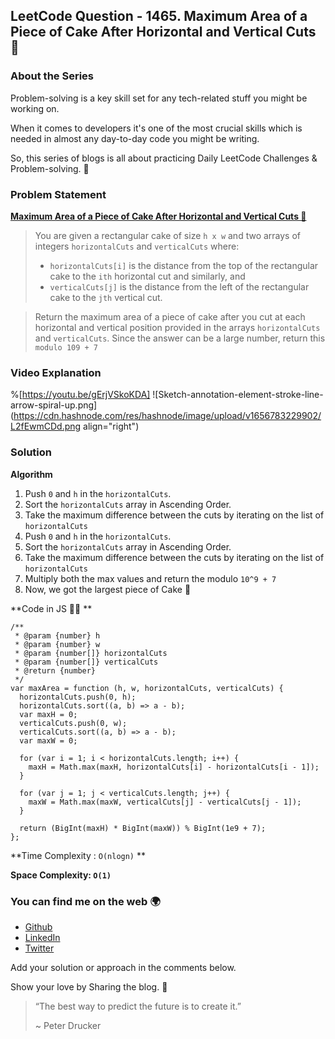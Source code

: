 ## LeetCode Question - 1465. Maximum Area of a Piece of Cake After Horizontal and Vertical Cuts 🍰

### About the Series

Problem-solving is a key skill set for any tech-related stuff you might be working on.

When it comes to developers it's one of the most crucial skills which is needed in almost any day-to-day code you might be writing.

So, this series of blogs is all about practicing Daily LeetCode Challenges & Problem-solving. 🚀

### Problem Statement 

[**Maximum Area of a Piece of Cake After Horizontal and Vertical Cuts 🍰**](https://leetcode.com/problems/maximum-area-of-a-piece-of-cake-after-horizontal-and-vertical-cuts/)

> You are given a rectangular cake of size ``h x w`` and two arrays of integers ``horizontalCuts`` and ``verticalCuts`` where:
> 
> - ``horizontalCuts[i]`` is the distance from the top of the rectangular cake to the ``ith`` horizontal cut and similarly, and
> - ``verticalCuts[j]`` is the distance from the left of the rectangular cake to the ``jth`` vertical cut.

> Return the maximum area of a piece of cake after you cut at each horizontal and vertical position provided in the arrays ``horizontalCuts`` and ``verticalCuts``. Since the answer can be a large number, return this ``modulo 109 + 7``

### Video Explanation

%[https://youtu.be/gErjVSkoKDA]
![Sketch-annotation-element-stroke-line-arrow-spiral-up.png](https://cdn.hashnode.com/res/hashnode/image/upload/v1656783229902/L2fEwmCDd.png align="right")


### Solution

**Algorithm**

1. Push `0` and `h` in the `horizontalCuts`.
2. Sort the `horizontalCuts` array in Ascending Order.
3. Take the maximum difference between the cuts by iterating on the list of `horizontalCuts`
4. Push `0` and `h` in the `horizontalCuts`.
5. Sort the `horizontalCuts` array in Ascending Order.
6. Take the maximum difference between the cuts by iterating on the list of `horizontalCuts`
7. Multiply both the max values and return the modulo `10^9 + 7`
8. Now, we got the largest piece of Cake 🍰 

**Code in JS 🧑‍💻 **

```
/**
 * @param {number} h
 * @param {number} w
 * @param {number[]} horizontalCuts
 * @param {number[]} verticalCuts
 * @return {number}
 */
var maxArea = function (h, w, horizontalCuts, verticalCuts) {
  horizontalCuts.push(0, h);
  horizontalCuts.sort((a, b) => a - b);
  var maxH = 0;
  verticalCuts.push(0, w);
  verticalCuts.sort((a, b) => a - b);
  var maxW = 0;

  for (var i = 1; i < horizontalCuts.length; i++) {
    maxH = Math.max(maxH, horizontalCuts[i] - horizontalCuts[i - 1]);
  }

  for (var j = 1; j < verticalCuts.length; j++) {
    maxW = Math.max(maxW, verticalCuts[j] - verticalCuts[j - 1]);
  }

  return (BigInt(maxH) * BigInt(maxW)) % BigInt(1e9 + 7);
};

``` 

**Time Complexity : `O(nlogn)` **

**Space Complexity: `O(1)`**


### You can find me on the web 🌍

- [Github](https://github.com/Souravdey777)
- [LinkedIn](https://www.linkedin.com/in/souravdey777)
- [Twitter](https://twitter.com/Souravdey777)


Add your solution or approach in the comments below.

Show your love by Sharing the blog. 🤗 


> “The best way to predict the future is to create it.”
> 
> ~ Peter Drucker


